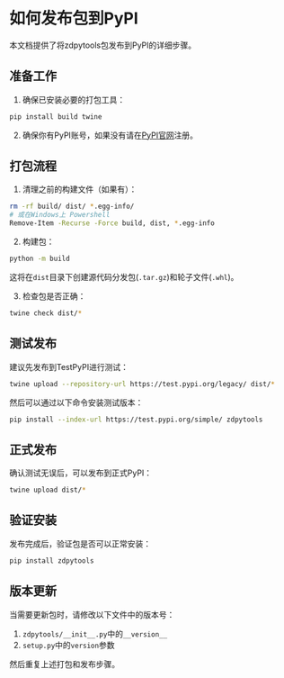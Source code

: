 # 如何发布包到PyPI

本文档提供了将zdpytools包发布到PyPI的详细步骤。

## 准备工作

1. 确保已安装必要的打包工具：

```bash
pip install build twine
```

2. 确保你有PyPI账号，如果没有请在[PyPI官网](https://pypi.org/account/register/)注册。

## 打包流程

1. 清理之前的构建文件（如果有）：

```bash
rm -rf build/ dist/ *.egg-info/
# 或在Windows上 Powershell
Remove-Item -Recurse -Force build, dist, *.egg-info
```

2. 构建包：

```bash
python -m build
```

这将在`dist`目录下创建源代码分发包(`.tar.gz`)和轮子文件(`.whl`)。

3. 检查包是否正确：

```bash
twine check dist/*
```

## 测试发布

建议先发布到TestPyPI进行测试：

```bash
twine upload --repository-url https://test.pypi.org/legacy/ dist/*
```

然后可以通过以下命令安装测试版本：

```bash
pip install --index-url https://test.pypi.org/simple/ zdpytools
```

## 正式发布

确认测试无误后，可以发布到正式PyPI：

```bash
twine upload dist/*
```

## 验证安装

发布完成后，验证包是否可以正常安装：

```bash
pip install zdpytools
```

## 版本更新

当需要更新包时，请修改以下文件中的版本号：

1. `zdpytools/__init__.py`中的`__version__`
2. `setup.py`中的`version`参数

然后重复上述打包和发布步骤。
